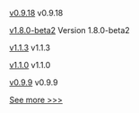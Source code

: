 
[v0.9.18](https://github.com/hyperledger/firefly-signer/releases/tag/v0.9.18) v0.9.18

[v1.8.0-beta2](https://github.com/hyperledger-labs/hlf-operator/releases/tag/v1.8.0-beta2) Version 1.8.0-beta2

[v1.1.3](https://github.com/hyperledger/firefly-evmconnect/releases/tag/v1.1.3) v1.1.3

[v1.1.0](https://github.com/hyperledger/firefly-sandbox/releases/tag/v1.1.0) v1.1.0

[v0.9.9](https://github.com/hyperledger/firefly-transaction-manager/releases/tag/v0.9.9) v0.9.9


[See more >>>](https://start-here.hyperledger.org/releases)
